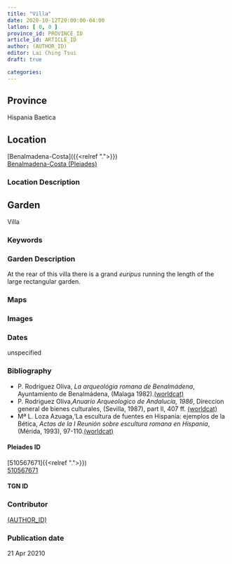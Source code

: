 ```yaml
---
title: "Villa"
date: 2020-10-12T20:00:00-04:00
latlon: [ 0, 0 ]
province_id: PROVINCE_ID
article_id: ARTICLE_ID
author: (AUTHOR_ID)
editor: Lai Ching Tsui
draft: true

categories:
---
```


## Province
Hispania Baetica

<!--### Province Description-->

<!-- DESCRIPTION -->


## Location

[Benalmadena-Costa]({{<relref ".">}}) \
[Benalmadena-Costa (Pleiades)](https://pleiades.stoa.org/places/510567671)

### Location Description

<!--## Sublocation-->

<!--
[AREA WITHIN LOCATION, LIKE “PALATINE HILL”](GEOREFERENCE LINK)
A sublocation is any area larger than an individual garden, but located within a location. I would always try to include a link to a controlled vocabulary here if possible. This ID may well be different from the Garden ID, e.g., Pompeii versus a Garden in one of the houses which has its own Pleiades ID.
-->

<!--### Sublocation Description-->

<!-- DESCRIPTION -->

## Garden

Villa

### Keywords

<!-- [no keyword]-->

### Garden Description

At the rear of this villa there is a grand *euripus* running the length of the large rectangular garden.  


### Maps

<!--
{{< figure src="IMG_URL" alt="ALT_TEXT" title="CAPTION" >}}
-->

<!--### Plans-->

<!--
{{< figure src="IMG_URL" alt="ALT_TEXT" title="CAPTION" >}}
-->

### Images

<!--
{{< figure src="IMG_URL" alt="ALT_TEXT" title="CAPTION" >}}
-->


### Dates

unspecified

### Bibliography
* P. Rodriguez Oliva, *La arqueológia romana de Benalmádena*, Ayuntamiento de Benalmádena, (Malaga 1982).[(worldcat)](http://www.worldcat.org/oclc/1123848744)
* P. Rodriguez Oliva,*Anuario Arqueologico de Andalucia, 1986*, Direccion general de bienes culturales, (Sevilla, 1987), part II, 407 ff. [(worldcat)](http://www.worldcat.org/oclc/491540528)
* Mª L. Loza Azuaga,‘La escultura de fuentes en Hispania: ejemplos de la Bética, *Actas de la I Reunión sobre escultura romana en Hispania*, (Mérida, 1993), 97-110.[(worldcat)](http://www.worldcat.org/oclc/884615852)

<!--#### Periodo ID-->

<!-- [PERIODO_ID](https://pleiades.stoa.org/places/PLEIADES_ID) -->

#### Pleiades ID
[510567671]{{<relref ".">}}) \
[510567671](https://pleiades.stoa.org/places/510567671)

#### TGN ID
<!-- [TGN_ID](http://vocab.getty.edu/page/tgn/TGN_ID) -->


### Contributor
[(AUTHOR_ID)](link) <!-- - (ORCID: [xxx](link)) -->

### Publication date

21 Apr 20210